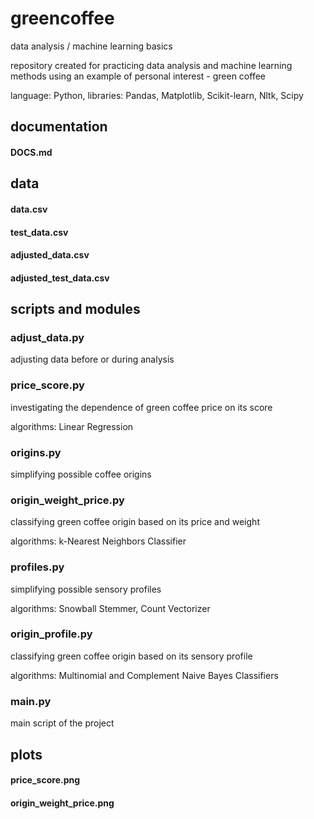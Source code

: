 # greencoffee

data analysis / machine learning basics

repository created for practicing data analysis and machine learning methods using an example of personal interest - green coffee

language: Python, libraries: Pandas, Matplotlib, Scikit-learn, Nltk, Scipy

## documentation

#### DOCS.md

## data

#### data.csv
#### test_data.csv
#### adjusted_data.csv
#### adjusted_test_data.csv

## scripts and modules

### adjust_data.py

adjusting data before or during analysis

### price_score.py

investigating the dependence of green coffee price on its score

algorithms: Linear Regression

### origins.py

simplifying possible coffee origins

### origin_weight_price.py

classifying green coffee origin based on its price and weight

algorithms: k-Nearest Neighbors Classifier

### profiles.py

simplifying possible sensory profiles

algorithms: Snowball Stemmer, Count Vectorizer

### origin_profile.py

classifying green coffee origin based on its sensory profile

algorithms: Multinomial and Complement Naive Bayes Classifiers

### main.py

main script of the project

## plots

#### price_score.png
#### origin_weight_price.png

